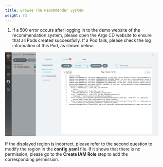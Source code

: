 ```yaml
---
title: Browse The Recommender System
weight: 73
---
```


1. If a 500 error occurs after logging in to the demo website of the recommendation system, please open the Argo CD website to ensure that all Pods created successfully. If a Pod fails, please check the log information of this Pod, as shown below:

![pod failed log](/images/pod-failed-log.png)

If the displayed region is incorrect, please refer to the second question to modify the region in the **config.yaml** file. If it shows that there is no permission, please go to the **Create IAM Role** step to add the corresponding permission.


